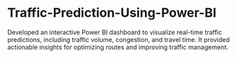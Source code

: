 # Traffic-Prediction-Using-Power-BI

Developed an interactive Power BI dashboard to visualize real-time traffic predictions, including traffic volume, congestion, and travel time. It provided actionable insights for optimizing routes and improving traffic management.
